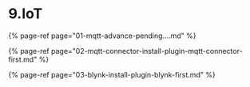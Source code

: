 # 9.IoT

{% page-ref page="01-mqtt-advance-pending....md" %}

{% page-ref page="02-mqtt-connector-install-plugin-mqtt-connector-first.md" %}

{% page-ref page="03-blynk-install-plugin-blynk-first.md" %}



